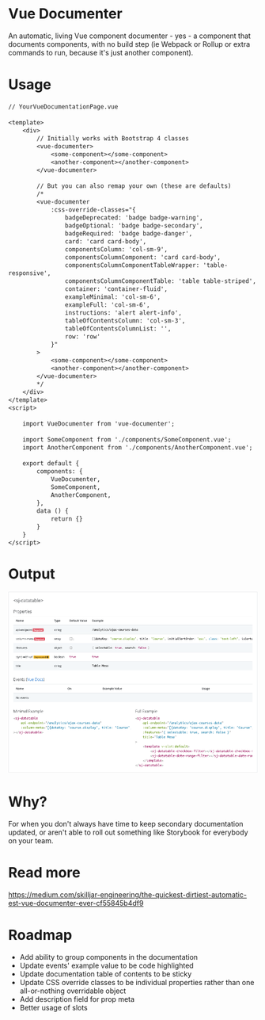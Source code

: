 # Vue Documenter
An automatic, living Vue component documenter - yes - a component that documents components, with no build step (ie Webpack or Rollup or extra commands to run, because it's just another component).

# Usage
```
// YourVueDocumentationPage.vue

<template>
	<div>
		// Initially works with Bootstrap 4 classes
		<vue-documenter>
			<some-component></some-component>
			<another-component></another-component>
		</vue-documenter>

		// But you can also remap your own (these are defaults)
		/*
		<vue-documenter
			:css-override-classes="{
				badgeDeprecated: 'badge badge-warning',
				badgeOptional: 'badge badge-secondary',
				badgeRequired: 'badge badge-danger',
				card: 'card card-body',
				componentsColumn: 'col-sm-9',
				componentsColumnComponent: 'card card-body',
				componentsColumnComponentTableWrapper: 'table-responsive',
				componentsColumnComponentTable: 'table table-striped',
				container: 'container-fluid',
				exampleMinimal: 'col-sm-6',
				exampleFull: 'col-sm-6',
				instructions: 'alert alert-info',
				tableOfContentsColumn: 'col-sm-3',
				tableOfContentsColumnList: '',
				row: 'row'
			}"
		>
			<some-component></some-component>
			<another-component></another-component>
		</vue-documenter>
		*/
	</div>
</template>
<script>

	import VueDocumenter from 'vue-documenter';

	import SomeComponent from './components/SomeComponent.vue';
	import AnotherComponent from './components/AnotherComponent.vue';

	export default {
		components: {
			VueDocumenter,
			SomeComponent,
			AnotherComponent,
		},
		data () {
			return {}
		}
	}
</script>

```

# Output
![Example Vue Documenter output](example/vue-documenter-example.png)

# Why?
For when you don't always have time to keep secondary documentation updated, or aren't able to roll out something like Storybook for everybody on your team.

# Read more
https://medium.com/skilljar-engineering/the-quickest-dirtiest-automatic-est-vue-documenter-ever-cf55845b4df9

# Roadmap
* Add ability to group components in the documentation
* Update events' example value to be code highlighted
* Update documentation table of contents to be sticky
* Update CSS override classes to be individual properties rather than one all-or-nothing overridable object
* Add description field for prop meta
* Better usage of slots